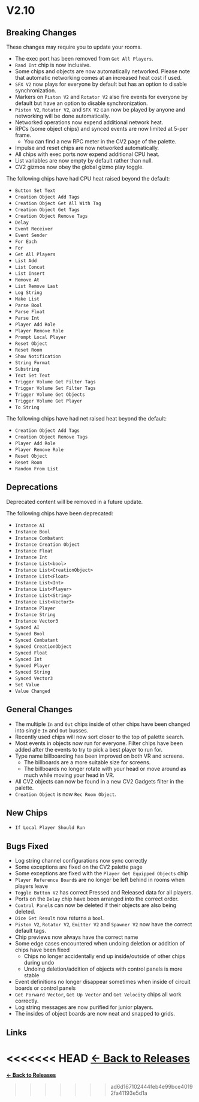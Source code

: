 # V2.10

## Breaking Changes

These changes may require you to update your rooms.

* The exec port has been removed from `Get All Players`.
* `Rand Int` chip is now inclusive.
* Some chips and objects are now automatically networked. Please note that automatic networking comes at an increased heat cost if used.
* `SFX V2` now plays for everyone by default but has an option to disable synchronization.
* Markers on `Piston V2` and `Rotator V2` also fire events for everyone by default but have an option to disable synchronization.
* `Piston V2`, `Rotator V2`, and `SFX V2` can now be played by anyone and networking will be done automatically.
* Networked operations now expend additional network heat.
* RPCs (some object chips) and synced events are now limited at 5-per frame.
  * You can find a new RPC meter in the CV2 page of the palette.
* Impulse and reset chips are now networked automatically.
* All chips with exec ports now expend additional CPU heat.
* List variables are now empty by default rather than null.
* CV2 gizmos now obey the global gizmo play toggle.

The following chips have had CPU heat raised beyond the default:
* `Button Set Text`
* `Creation Object Add Tags`
* `Creation Object Get All With Tag`
* `Creation Object Get Tags`
* `Creation Object Remove Tags`
* `Delay`
* `Event Receiver`
* `Event Sender`
* `For Each`
* `For`
* `Get All Players`
* `List Add`
* `List Concat`
* `List Insert`
* `Remove At`
* `List Remove Last`
* `Log String`
* `Make List`
* `Parse Bool`
* `Parse Float`
* `Parse Int`
* `Player Add Role`
* `Player Remove Role`
* `Prompt Local Player`
* `Reset Object`
* `Reset Room`
* `Show Notification`
* `String Format`
* `Substring`
* `Text Set Text`
* `Trigger Volume Get Filter Tags`
* `Trigger Volume Set Filter Tags`
* `Trigger Volume Get Objects`
* `Trigger Volume Get Player`
* `To String`

The following chips have had net raised heat beyond the default:

* `Creation Object Add Tags`
* `Creation Object Remove Tags`
* `Player Add Role`
* `Player Remove Role`
* `Reset Object`
* `Reset Room`
* `Random From List`

## Deprecations

Deprecated content will be removed in a future update.

The following chips have been deprecated:
* `Instance AI`
* `Instance Bool`
* `Instance Combatant`
* `Instance Creation Object`
* `Instance Float`
* `Instance Int`
* `Instance List<bool>`
* `Instance List<CreationObject>`
* `Instance List<Float>`
* `Instance List<Int>`
* `Instance List<Player>`
* `Instance List<String>`
* `Instance List<Vector3>`
* `Instance Player`
* `Instance String`
* `Instance Vector3`
* `Synced AI`
* `Synced Bool`
* `Synced Combatant`
* `Synced CreationObject`
* `Synced Float`
* `Synced Int`
* `Synced Player`
* `Synced String`
* `Synced Vector3`
* `Set Value`
* `Value Changed`

## General Changes

* The multiple `In` and `Out` chips inside of other chips have been changed into single `In` and `Out` busses.
* Recently used chips will now sort closer to the top of palette search.
* Most events in objects now run for everyone. Filter chips have been added after the events to try to pick a best player to run for.
* Type name billboarding has been improved on both VR and screens.
  * The billboards are a more suitable size for screens.
  * The billboards no longer rotate with your head or move around as much while moving your head in VR.
* All CV2 objects can now be found in a new CV2 Gadgets filter in the palette.
* `Creation Object` is now `Rec Room Object`.

## New Chips

* `If Local Player Should Run`

## Bugs Fixed

* Log string channel configurations now sync correctly
* Some exceptions are fixed on the CV2 palette page
* Some exceptions are fixed with the `Player Get Equipped Objects` chip
* `Player Reference Board`s are no longer be left behind in rooms when players leave
* `Toggle Button V2` has correct Pressed and Released data for all players.
* Ports on the `Delay` chip have been arranged into the correct order.
* `Control Panel`s can now be deleted if their objects are also being deleted.
* `Dice Get Result` now returns a `bool`.
* `Piston V2`, `Rotator V2`, `Emitter V2` and `Spawner V2` now have the correct default tags.
* Chip previews now always have the correct name
* Some edge cases encountered when undoing deletion or addition of chips have been fixed
  * Chips no longer accidentally end up inside/outside of other chips during undo
  * Undoing deletion/addition of objects with control panels is more stable
* Event definitions no longer disappear sometimes when inside of circuit boards or control panels
* `Get Forward Vector`, `Get Up Vector` and `Get Velocity` chips all work correctly.
* Log string messages are now purified for junior players.
* The insides of object boards are now neat and snapped to grids.

## Links

<<<<<<< HEAD
**[<- Back to Releases](/releases/)**
=======
**[<- Back to Releases](./)**
>>>>>>> ad6d167102444feb4e99bce40192fa41193e5d1a
